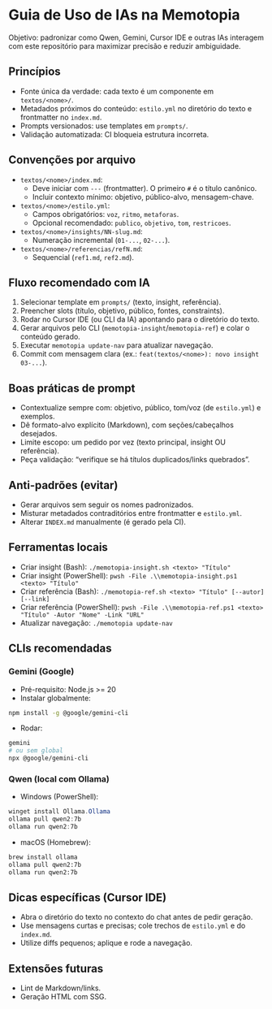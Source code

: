 # Guia de Uso de IAs na Memotopia

Objetivo: padronizar como Qwen, Gemini, Cursor IDE e outras IAs interagem com este repositório para maximizar precisão e reduzir ambiguidade.

## Princípios
- Fonte única da verdade: cada texto é um componente em `textos/<nome>/`.
- Metadados próximos do conteúdo: `estilo.yml` no diretório do texto e frontmatter no `index.md`.
- Prompts versionados: use templates em `prompts/`.
- Validação automatizada: CI bloqueia estrutura incorreta.

## Convenções por arquivo
- `textos/<nome>/index.md`:
  - Deve iniciar com `---` (frontmatter). O primeiro `#` é o título canônico.
  - Incluir contexto mínimo: objetivo, público-alvo, mensagem-chave.
- `textos/<nome>/estilo.yml`:
  - Campos obrigatórios: `voz`, `ritmo`, `metaforas`.
  - Opcional recomendado: `publico`, `objetivo`, `tom`, `restricoes`.
- `textos/<nome>/insights/NN-slug.md`:
  - Numeração incremental (`01-...`, `02-...`).
- `textos/<nome>/referencias/refN.md`:
  - Sequencial (`ref1.md`, `ref2.md`).

## Fluxo recomendado com IA
1. Selecionar template em `prompts/` (texto, insight, referência).
2. Preencher slots (título, objetivo, público, fontes, constraints).
3. Rodar no Cursor IDE (ou CLI da IA) apontando para o diretório do texto.
4. Gerar arquivos pelo CLI (`memotopia-insight`/`memotopia-ref`) e colar o conteúdo gerado.
5. Executar `memotopia update-nav` para atualizar navegação.
6. Commit com mensagem clara (ex.: `feat(textos/<nome>): novo insight 03-...`).

## Boas práticas de prompt
- Contextualize sempre com: objetivo, público, tom/voz (de `estilo.yml`) e exemplos.
- Dê formato-alvo explícito (Markdown), com seções/cabeçalhos desejados.
- Limite escopo: um pedido por vez (texto principal, insight OU referência).
- Peça validação: “verifique se há títulos duplicados/links quebrados”.

## Anti-padrões (evitar)
- Gerar arquivos sem seguir os nomes padronizados.
- Misturar metadados contraditórios entre frontmatter e `estilo.yml`.
- Alterar `INDEX.md` manualmente (é gerado pela CI).

## Ferramentas locais
- Criar insight (Bash): `./memotopia-insight.sh <texto> "Título"`
- Criar insight (PowerShell): `pwsh -File .\\memotopia-insight.ps1 <texto> "Título"`
- Criar referência (Bash): `./memotopia-ref.sh <texto> "Título" [--autor][--link]`
- Criar referência (PowerShell): `pwsh -File .\\memotopia-ref.ps1 <texto> "Título" -Autor "Nome" -Link "URL"`
- Atualizar navegação: `./memotopia update-nav`

## CLIs recomendadas

### Gemini (Google)
- Pré-requisito: Node.js >= 20
- Instalar globalmente:
```bash
npm install -g @google/gemini-cli
```
- Rodar:
```bash
gemini
# ou sem global
npx @google/gemini-cli
```

### Qwen (local com Ollama)
- Windows (PowerShell):
```powershell
winget install Ollama.Ollama
ollama pull qwen2:7b
ollama run qwen2:7b
```
- macOS (Homebrew):
```bash
brew install ollama
ollama pull qwen2:7b
ollama run qwen2:7b
```

## Dicas específicas (Cursor IDE)
- Abra o diretório do texto no contexto do chat antes de pedir geração.
- Use mensagens curtas e precisas; cole trechos de `estilo.yml` e do `index.md`.
- Utilize diffs pequenos; aplique e rode a navegação.

## Extensões futuras
- Lint de Markdown/links.
- Geração HTML com SSG.
